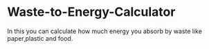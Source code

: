 # Waste-to-Energy-Calculator
In this you can calculate how much energy you absorb by waste like paper,plastic and food. 
